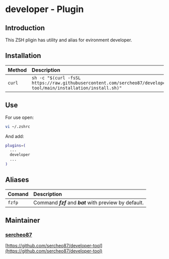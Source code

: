 # developer - Plugin

## Introduction

This ZSH pligin has utility and alias for evironment developer.

## Installation

|Method               |Description                                                                                                                       |
|:--------------------|:---------------------------------------------------------------------------------------------------------------------------------|
|`curl`               |`sh -c "$(curl -fsSL https://raw.githubusercontent.com/sercheo87/developer-tool/main/installation/install.sh)"`                                 |

## Use

For use open:

```bash
vi ~/.zshrc
```

And add:

```bash
plugins=(
  ...
  developer
  ...
)
```

## Aliases

|Comand        |Description                                                                              |
|:-------------|:----------------------------------------------------------------------------------------|
|`fzfp`        |Command ***fzf*** and ***bat*** with preview by default.                                 |

## Maintainer

### [sercheo87](https://github.com/sercheo87)

[https://github.com/sercheo87/developer-tool](https://github.com/sercheo87/developer-tool)
